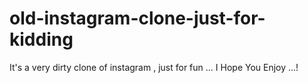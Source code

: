 # old-instagram-clone-just-for-kidding
It's a very dirty clone of instagram , just for fun ... I Hope You Enjoy ...!
